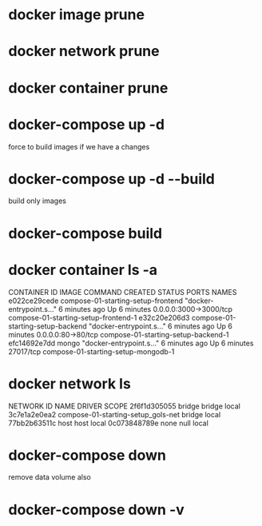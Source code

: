 # docker image prune 
# docker network prune
# docker container prune 


# docker-compose up -d

force to build images if we have a changes 
# docker-compose up -d --build 

build only images 
# docker-compose build 
# docker container ls -a 

CONTAINER ID   IMAGE                                COMMAND                  CREATED         STATUS         PORTS                    NAMES
e022ce29cede   compose-01-starting-setup-frontend   "docker-entrypoint.s…"   6 minutes ago   Up 6 minutes   0.0.0.0:3000->3000/tcp   compose-01-starting-setup-frontend-1
e32c20e206d3   compose-01-starting-setup-backend    "docker-entrypoint.s…"   6 minutes ago   Up 6 minutes   0.0.0.0:80->80/tcp       compose-01-starting-setup-backend-1
efc14692e7dd   mongo                                "docker-entrypoint.s…"   6 minutes ago   Up 6 minutes   27017/tcp                compose-01-starting-setup-mongodb-1

# docker network ls
NETWORK ID     NAME                                 DRIVER    SCOPE
2f6f1d305055   bridge                               bridge    local
3c7e1a2e0ea2   compose-01-starting-setup_gols-net   bridge    local
77bb2b63511c   host                                 host      local
0c073848789e   none                                 null      local

# docker-compose down

remove data volume also
# docker-compose down -v 


